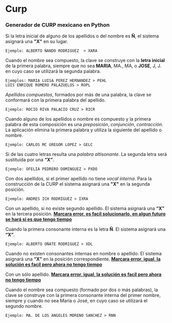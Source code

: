 # Curp
### Generador de CURP mexicano en Python

Si la letra inicial de alguno de los apellidos o del nombre es **Ñ**, el sistema asignará una **"X"** en su lugar.

```
Ejemplo: ALBERTO ÑANDO RODRIGUEZ  > XARA
```

Cuando el nombre sea compuesto, la clave se construye con la **letra inicial** de la primera palabra, siempre que no sea **MARIA**, MA., MA, o **JOSE**, J, J. en
cuyo caso se utilizará la segunda palabra.

```
Ejemplos: MARIA LUISA PEREZ HERNANDEZ > PEHL
LUIS ENRIQUE ROMERO PALAZUELOS > ROPL
```

*Apellidos compuestos*, formados por más de una palabra, la clave se conformará con la primera palabra del apellido.

```
Ejemplo: ROCIO RIVA PALACIO CRUZ > RICR
```

Cuando alguno de los apellidos o nombre es compuesto y la primera palabra de esta composición es una *preposición*, *conjunción*, *contracción*. La aplicación elimina la primera palabra y utiliza la siguiente del apellido o nombre.

```
Ejemplo: CARLOS MC GREGOR LOPEZ > GELC
```

Si de las cuatro letras resulta una *palabra altisonante*. La segunda letra será sustituida por una **“X”**.

```
Ejemplo: OFELIA PEDRERO DOMINGUEZ > PXDO
```

Con dos apellidos, si el primer apellido no tiene *vocal interna*. Para la construcción de la CURP el sistema asignará una **"X"** en la segunda posición.

```
Ejemplo: ANDRES ICH RODRÍGUEZ > IXRA
```

Con un apellido, si no existe segundo apellido. El sistema asignará una **“X”** en la tercera posición.
**<u>Marcara error, es facíl solucionarlo, en algun futuro se hará si es que tengo tiempo</u>**

Cuando la primera consonante interna es la letra **Ñ**. El sistema asignará una **“X”**.

```
Ejemplo: ALBERTO OÑATE RODRIGUEZ > XDL
```

Cuando no existen consonantes internas en nombre o apellido.  El sistema asignará una **“X”** en la posición correspondiente.
<u>**Marcara error, igual, la solución es facíl pero ahora no tengo tiempo**</u>

Con un sólo apellido.
<u>**Marcara error, igual, la solución es facíl pero ahora no tengo tiempo**</u>

Cuando el nombre sea compuesto (formado por dos o más palabras), la clave se construye con la primera consonante interna del primer nombre, siempre y cuando no sea María o José, en cuyo caso se utilizará el segundo nombre.

```
Ejemplo: MA. DE LOS ANGELES MORENO SANCHEZ > RNN
```


